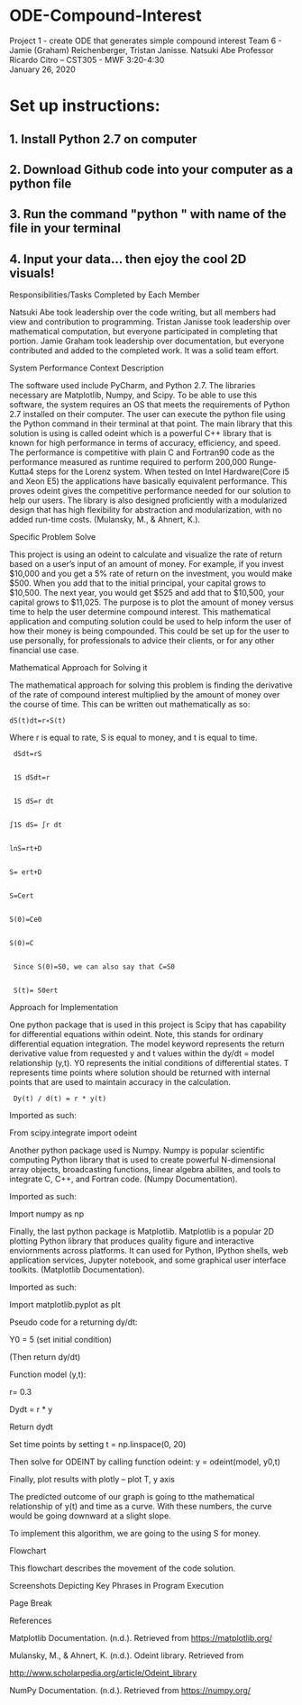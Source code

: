 # ODE-Compound-Interest
Project 1 - create ODE that generates simple compound interest
Team 6 - Jamie (Graham) Reichenberger, Tristan Janisse. Natsuki Abe 
Professor Ricardo Citro – CST305 - MWF 3:20-4:30  
January 26, 2020 

# Set up instructions:
## 1. Install Python 2.7 on computer

## 2. Download Github code into your computer as a python file

## 3. Run the command "python " with name of the file in your terminal

## 4. Input your data... then ejoy the cool 2D visuals!

 

Responsibilities/Tasks Completed by Each Member 

Natsuki Abe took leadership over the code writing, but all members had view and contribution to programming. Tristan Janisse took leadership over mathematical computation, but everyone participated in completing that portion. Jamie Graham took leadership over documentation, but everyone contributed and added to the completed work. It was a solid team effort. 

System Performance Context Description 

The software used include PyCharm, and Python 2.7. The libraries necessary are Matplotlib, Numpy, and Scipy. To be able to use this software, the system requires an OS that meets the requirements of Python 2.7 installed on their computer. The user can execute the python file using the Python command in their terminal at that point. The main library that this solution is using is called odeint which is a powerful C++ library that is known for high performance in terms of accuracy, efficiency, and speed. The performance is competitive with plain C and Fortran90 code as the performance measured as runtime required to perform 200,000 Runge-Kutta4 steps for the Lorenz system.  When tested on Intel Hardware(Core i5 and Xeon E5) the applications have basically equivalent performance. This proves odeint gives the competitive performance needed for our solution to help our users. The library is also designed proficiently with a modularized design that has high flexibility for abstraction and modularization, with no added run-time costs. (Mulansky, M., & Ahnert, K.). 

Specific Problem Solve 

This project is using an odeint to calculate and visualize the rate of return based on a user’s input of an amount of money. For example, if you invest $10,000 and you get a 5% rate of return on the investment, you would make $500. When you add that to the initial principal, your capital grows to $10,500. The next year, you would get $525 and add that to $10,500, your capital grows to $11,025. The purpose is to plot the amount of money versus time to help the user determine compound interest. This mathematical application and computing solution could be used to help inform the user of how their money is being compounded. This could be set up for the user to use personally, for professionals to advice their clients, or for any other financial use case. 

Mathematical Approach for Solving it 

The mathematical approach for solving this problem is finding the derivative of the rate of compound interest multiplied by the amount of money over the course of time. This can be written out mathematically as so: 

    dS(t)dt=r∗S(t)
 

Where r is equal to rate, S is equal to money, and t is equal to time. 

     dSdt=rS
 

     1S dSdt=r
 

     1S dS=r dt
 

    ∫1S dS= ∫r dt


    lnS=rt+D


    S= ert+D


    S=Cert


    S(0)=Ce0


    S(0)=C
 

     Since S(0)=S0, we can also say that C=S0 


     S(t)= S0ert
 

Approach for Implementation 

One python package that is used in this project is Scipy that has capability for differential equations within odeint. Note, this stands for ordinary differential equation integration. The model keyword represents the return derivative value from requested y and t values within the dy/dt = model relationship (y,t). Y0 represents the initial conditions of differential states. T represents time points where solution should be returned with internal points that are used to maintain accuracy in the calculation.  

     Dy(t) / d(t) = r * y(t) 

Imported as such: 

From scipy.integrate import odeint 

Another python package used is Numpy. Numpy is popular scientific computing Python library that is used to create powerful N-dimensional array objects, broadcasting functions, linear algebra abilites, and tools to integrate C, C++, and Fortran code. (Numpy Documentation). 

Imported as such: 

Import numpy as np 

Finally, the last python package is Matplotlib. Matplotlib is a popular 2D plotting Python library that produces quality figure and interactive enviornments across platforms. It can used for Python, IPython shells, web application services, Jupyter notebook, and some graphical user interface toolkits. (Matplotlib Documentation). 

Imported as such: 

Import matplotlib.pyplot as plt 

Pseudo code for a returning dy/dt: 

Y0 = 5 (set initial condition) 

(Then return dy/dt) 

Function model (y,t): 

r= 0.3 

Dydt =  r * y 

Return dydt 

Set time points by setting t = np.linspace(0, 20) 

Then solve for ODEINT by calling function odeint: y = odeint(model, y0,t) 

Finally, plot results with plotly – plot T, y axis 

The predicted outcome of our graph is going to tthe mathematical relationship of y(t) and time as a curve. With these numbers, the curve would be going downward at a slight slope. 

To implement this algorithm, we are going to the using S for money.  

Flowchart 

This flowchart describes the movement of the code solution. 

 

Screenshots Depicting Key Phrases in Program Execution 

 

Page Break
 

References 

Matplotlib Documentation. (n.d.). Retrieved from https://matplotlib.org/ 

Mulansky, M., & Ahnert, K. (n.d.). Odeint library. Retrieved from  

http://www.scholarpedia.org/article/Odeint_library 

NumPy Documentation. (n.d.). Retrieved from https://numpy.org/ 

 
